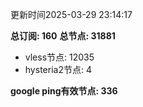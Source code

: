 更新时间2025-03-29 23:14:17

**总订阅: 160**
**总节点: 31881**
- vless节点: 12035
- hysteria2节点: 4

**google ping有效节点: 336**
